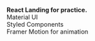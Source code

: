 <b>React Landing for practice.</b><br>
Material UI<br>
Styled Components<br>
Framer Motion for animation

